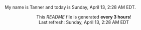 My name is Tanner and today is Sunday, April 13, 2:28 AM EDT.

<p align="center">This <i>README</i> file is generated <b>every 3 hours</b>!</br>Last refresh: Sunday, April 13, 2:28 AM EDT<br /></p>
